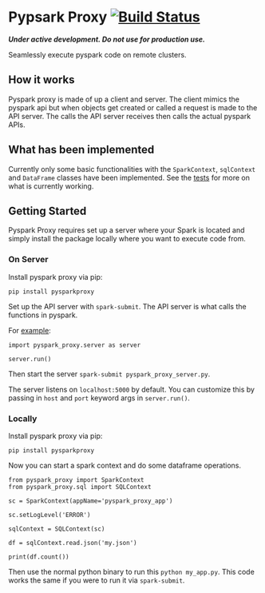 # Pypsark Proxy [![Build Status](https://travis-ci.org/abronte/PysparkProxy.svg?branch=master)](https://travis-ci.org/abronte/PysparkProxy)
***Under active development. Do not use for production use.***

Seamlessly execute pyspark code on remote clusters.

## How it works
Pyspark proxy is made of up a client and server. The client mimics the pyspark api but when objects get created or called a request is made to the API server. The calls the API server receives then calls the actual pyspark APIs.

## What has been implemented
Currently only some basic functionalities with the `SparkContext`, `sqlContext` and `DataFrame` classes have been implemented. See the [tests](https://github.com/abronte/PysparkProxy/tree/master/tests) for more on what is currently working.

## Getting Started
Pyspark Proxy requires set up a server where your Spark is located and simply install the package locally where you want to execute code from.

### On Server
Install pyspark proxy via pip:
```
pip install pysparkproxy
```

Set up the API server with `spark-submit`. The API server is what calls the functions in pyspark.

For [example](https://github.com/abronte/PysparkProxy/blob/master/examples/pyspark_proxy_server.py):

```
import pyspark_proxy.server as server

server.run()
```

Then start the server `spark-submit pyspark_proxy_server.py`.

The server listens on `localhost:5000` by default. You can customize this by passing in `host` and `port` keyword args in `server.run()`.

### Locally
Install pyspark proxy via pip:
```
pip install pysparkproxy
```

Now you can start a spark context and do some dataframe operations.

```
from pyspark_proxy import SparkContext
from pyspark_proxy.sql import SQLContext

sc = SparkContext(appName='pyspark_proxy_app')

sc.setLogLevel('ERROR')

sqlContext = SQLContext(sc)

df = sqlContext.read.json('my.json')

print(df.count())
```

Then use the normal python binary to run this `python my_app.py`. This code works the same if you were to run it via `spark-submit`.
